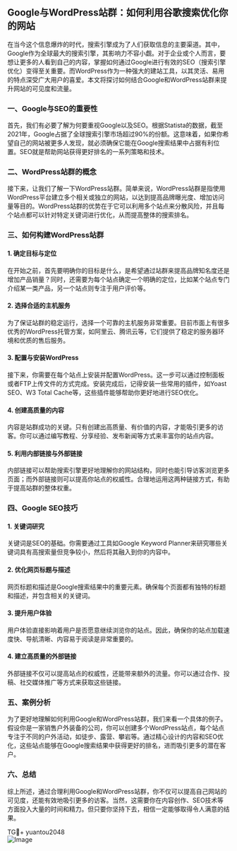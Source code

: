 ## Google与WordPress站群：如何利用谷歌搜索优化你的网站

在当今这个信息爆炸的时代，搜索引擎成为了人们获取信息的主要渠道。其中，Google作为全球最大的搜索引擎，其影响力不容小觑。对于企业或个人而言，要想让更多的人看到自己的内容，掌握如何通过Google进行有效的SEO（搜索引擎优化）变得至关重要。而WordPress作为一种强大的建站工具，以其灵活、易用的特点深受广大用户的喜爱。本文将探讨如何结合Google和WordPress站群来提升网站的可见度和流量。

### 一、Google与SEO的重要性

首先，我们有必要了解为何要重视Google以及SEO。根据Statista的数据，截至2021年，Google占据了全球搜索引擎市场超过90%的份额。这意味着，如果你希望自己的网站被更多人发现，就必须确保它能在Google搜索结果中占据有利位置。SEO就是帮助网站获得更好排名的一系列策略和技术。

### 二、WordPress站群的概念

接下来，让我们了解一下WordPress站群。简单来说，WordPress站群是指使用WordPress平台建立多个相关或独立的网站，以达到提高品牌曝光度、增加访问量等目的。WordPress站群的优势在于它可以利用多个站点来分散风险，并且每个站点都可以针对特定关键词进行优化，从而提高整体的搜索排名。

### 三、如何构建WordPress站群

#### 1. 确定目标与定位

在开始之前，首先要明确你的目标是什么，是希望通过站群来提高品牌知名度还是增加产品销量？同时，还需要为每个站点确定一个明确的定位，比如某个站点专门介绍某一类产品，另一个站点则专注于用户评价等。

#### 2. 选择合适的主机服务

为了保证站群的稳定运行，选择一个可靠的主机服务非常重要。目前市面上有很多优秀的WordPress托管方案，如阿里云、腾讯云等，它们提供了稳定的服务器环境和优质的售后服务。

#### 3. 配置与安装WordPress

接下来，你需要在每个站点上安装并配置WordPress。这一步可以通过控制面板或者FTP上传文件的方式完成。安装完成后，记得安装一些常用的插件，如Yoast SEO、W3 Total Cache等，这些插件能够帮助你更好地进行SEO优化。

#### 4. 创建高质量的内容

内容是站群成功的关键。只有创建出高质量、有价值的内容，才能吸引更多的访客。你可以通过编写教程、分享经验、发布新闻等方式来丰富你的站点内容。

#### 5. 利用内部链接与外部链接

内部链接可以帮助搜索引擎更好地理解你的网站结构，同时也能引导访客浏览更多页面；而外部链接则可以提高你站点的权威性。合理地运用这两种链接方式，有助于提高站群的整体权重。

### 四、Google SEO技巧

#### 1. 关键词研究

关键词是SEO的基础。你需要通过工具如Google Keyword Planner来研究哪些关键词具有高搜索量但竞争较小，然后将其融入到你的内容中。

#### 2. 优化网页标题与描述

网页标题和描述是Google搜索结果中的重要元素。确保每个页面都有独特的标题和描述，并包含相关的关键词。

#### 3. 提升用户体验

用户体验直接影响着用户是否愿意继续浏览你的站点。因此，确保你的站点加载速度快、导航清晰、内容易于阅读是非常重要的。

#### 4. 建立高质量的外部链接

外部链接不仅可以提高站点的权威性，还能带来额外的流量。你可以通过合作、投稿、社交媒体推广等方式来获取这些链接。

### 五、案例分析

为了更好地理解如何利用Google和WordPress站群，我们来看一个具体的例子。假设你是一家销售户外装备的公司，你可以创建多个WordPress站点，每个站点专注于不同的户外活动，如徒步、露营、攀岩等。通过精心设计的内容和SEO优化，这些站点能够在Google搜索结果中获得更好的排名，进而吸引更多的潜在客户。

### 六、总结

综上所述，通过合理利用Google和WordPress站群，你不仅可以提高自己网站的可见度，还能有效地吸引更多的访客。当然，这需要你在内容创作、SEO技术等方面投入大量的时间和精力。但只要你坚持下去，相信一定能够取得令人满意的结果。

TG💪+ yuantou2048  
![Image](https://github.com/user-attachments/assets/42a5a4a5-fea9-4a1d-8aa0-73e57e430cca)
